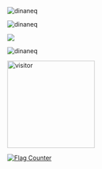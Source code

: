 <p><img align="center" src="https://github-readme-stats.vercel.app/api/top-langs?username=dinaneq&show_icons=true&locale=en&layout=compact" alt="dinaneq" /></p>
<p><img align="center" src="https://github-readme-stats.vercel.app/api?username=dinaneq&show_icons=true&locale=en" alt="dinaneq" /></p>
<p><img src="https://github-profile-trophy.vercel.app/?username=dinaneq"/></p>
<p><img align="center" src="https://github-readme-streak-stats.herokuapp.com/?user=dinaneq&" alt="dinaneq" /></p>
<p><img src="https://profile-counter.glitch.me/dinaneq/count.svg" alt="visitor" width="200"></p>
<a href="https://info.flagcounter.com/zzrG"><img src="https://s11.flagcounter.com/count2/zzrG/bg_FFFFFF/txt_000000/border_CCCCCC/columns_4/maxflags_60/viewers_0/labels_0/pageviews_0/flags_0/percent_0/" alt="Flag Counter" border="0"></a>

